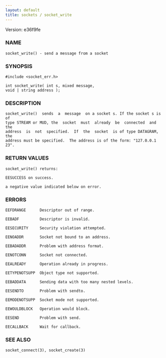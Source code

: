```yaml
---
layout: default
title: sockets / socket_write
---
```


Version: e36f9fe




### NAME
    socket_write() - send a message from a socket


### SYNOPSIS
    #include <socket_err.h>

    int socket_write( int s, mixed message,
    void | string address );


### DESCRIPTION
    socket_write()  sends  a  message  on a socket s. If the socket s is of
    type STREAM or MUD, the  socket  must  already  be  connected  and  the
    address  is  not  specified.  If  the  socket  is of type DATAGRAM, the
    address must be specified.  The address is of the form: "127.0.0.1 23".


### RETURN VALUES
    socket_write() returns:

    EESUCCESS on success.

    a negative value indicated below on error.


### ERRORS
    EEFDRANGE      Descriptor out of range.

    EEBADF         Descriptor is invalid.

    EESECURITY     Security violation attempted.

    EENOADDR       Socket not bound to an address.

    EEBADADDR      Problem with address format.

    EENOTCONN      Socket not connected.

    EEALREADY      Operation already in progress.

    EETYPENOTSUPP  Object type not supported.

    EEBADDATA      Sending data with too many nested levels.

    EESENDTO       Problem with sendto.

    EEMODENOTSUPP  Socket mode not supported.

    EEWOULDBLOCK   Operation would block.

    EESEND         Problem with send.

    EECALLBACK     Wait for callback.


### SEE ALSO
    socket_connect(3), socket_create(3)



